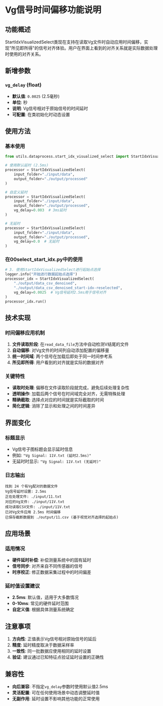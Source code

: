 # Vg信号时间偏移功能说明

## 功能概述

StartIdxVisualizedSelect类现在支持在读取Vg文件时自动应用时间偏移，实现"所见即所得"的信号对齐体验。用户在界面上看到的对齐关系就是实际数据处理时使用的对齐关系。

## 新增参数

### `vg_delay` (float)
- **默认值**: `0.0025` (2.5毫秒)
- **单位**: 秒
- **说明**: Vg信号相对于原始信号的时间延时
- **可配置**: 在类初始化时动态设置

## 使用方法

### 基本使用
```python
from utils.dataprocess.start_idx_visualized_select import StartIdxVisualizedSelect

# 使用默认延时 (2.5ms)
processor = StartIdxVisualizedSelect(
    input_folder="./input/data",
    output_folder="./output/processed"
)

# 自定义延时
processor = StartIdxVisualizedSelect(
    input_folder="./input/data", 
    output_folder="./output/processed",
    vg_delay=0.003  # 3ms延时
)

# 无延时
processor = StartIdxVisualizedSelect(
    input_folder="./input/data",
    output_folder="./output/processed", 
    vg_delay=0.0  # 无延时
)
```

### 在00select_start_idx.py中的使用
```python
# 3. 使用StartIdxVisualizedSelect进行起始点选择
logger.info("开始进行数据起始点选择")
processor_idx = StartIdxVisualizedSelect(
    "./output/data_csv_denoised",
    "./output/data_csv_denoised_start-idx-reselected",
    vg_delay=0.0025  # Vg信号延时2.5ms用于信号对齐
)
processor_idx.run()
```

## 技术实现

### 时间偏移应用机制
1. **文件读取阶段**: 在`read_data_file`方法中自动检测V结尾的文件
2. **自动偏移**: 对Vg文件的时间列自动添加配置的偏移量
3. **统一时间域**: 两个信号在加载后即处于同一时间参考系
4. **所见即所得**: 用户看到的对齐就是实际的数据对齐

### 关键特性
- **读取时处理**: 偏移在文件读取阶段就完成，避免后续处理复杂性
- **透明操作**: 加载后两个信号在时间域完全对齐，无需特殊处理
- **精确截取**: 选择点对应的时间就是实际截取的时间
- **简化逻辑**: 消除了显示和处理之间的时间差异

## 界面变化

### 标题显示
- Vg信号子图标题会显示延时信息
- 例如: `"Vg Signal: 11V.txt (延时2.5ms)"`
- 无延时时显示: `"Vg Signal: 11V.txt (无延时)"`

### 日志输出
```
找到 24 个有Vg配对的数据文件
Vg信号延时设置: 2.5ms
正在处理文件: ./input/11.txt
对应的Vg文件: ./input/11V.txt
成功读取CSV文件: ./input/11V.txt
已对Vg文件应用 2.5ms 时间偏移
已保存截断数据到 ./output/11.csv (基于视觉对齐选择的起始点)
```

## 应用场景

### 适用情况
- **硬件延时补偿**: 补偿测量系统中的固有延时
- **信号同步**: 对齐来自不同传感器的信号
- **时序校正**: 修正数据采集过程中的时间偏差

### 延时值设置建议
- **2.5ms**: 默认值，适用于大多数情况
- **0-10ms**: 常见的硬件延时范围
- **自定义值**: 根据具体测量系统确定

## 注意事项

1. **方向性**: 正值表示Vg信号相对原始信号的延后
2. **精度**: 延时精度取决于数据采样率
3. **一致性**: 同一批数据应使用相同的延时设置
4. **验证**: 建议通过已知特征点验证延时设置的正确性

## 兼容性

- **向后兼容**: 不指定`vg_delay`参数时使用默认值2.5ms
- **灵活配置**: 可在任何使用场景中动态调整延时值
- **无副作用**: 延时设置不影响其他功能的正常使用